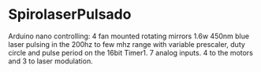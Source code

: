 # SpirolaserPulsado

Arduino nano controlling:
4 fan mounted rotating mirrors
1.6w 450nm blue laser pulsing in the 200hz to few mhz range with variable prescaler, duty circle and pulse period on the 16bit Timer1.
7 analog inputs. 4 to the motors and 3 to laser modulation.
